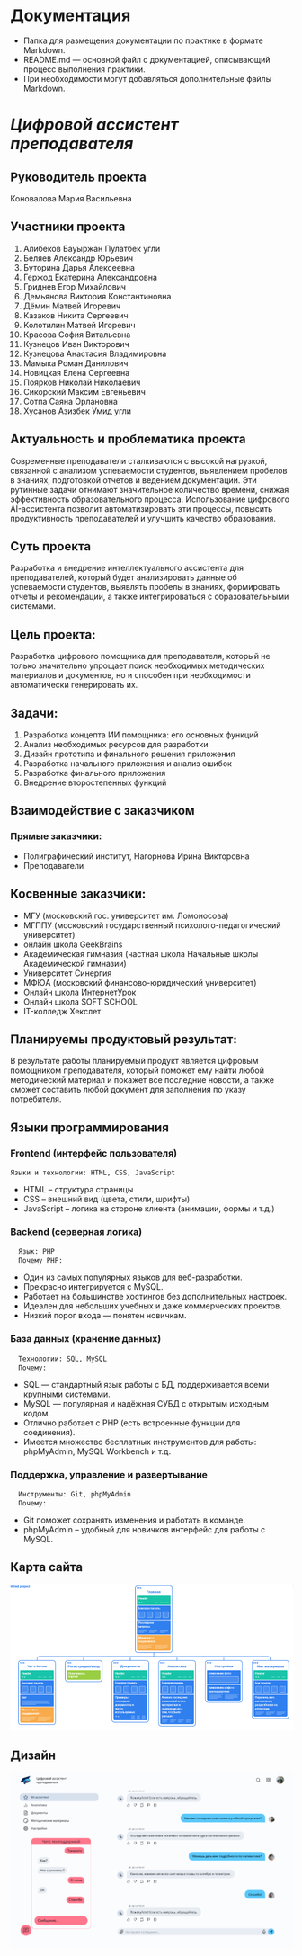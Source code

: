 # Документация

- Папка для размещения документации по практике в формате Markdown.
- README.md — основной файл с документацией, описывающий процесс выполнения практики.
- При необходимости могут добавляться дополнительные файлы Markdown.

# ***Цифровой ассистент преподавателя***

## Руководитель проекта

Коновалова Мария Васильевна

## Участники проекта

1. Алибеков Бауыржан Пулатбек угли
2. Беляев Александр Юрьевич
3. Буторина Дарья Алексеевна
4. Гержод Екатерина Александровна
5. Гриднев Егор Михайлович
6. Демьянова Виктория Константиновна
7. Дёмин Матвей Игоревич
8. Казаков Никита Сергеевич
9. Колотилин Матвей Игоревич
10. Красова София Витальевна
11. Кузнецов Иван Викторович
12. Кузнецова Анастасия Владимировна
13. Мамыка Роман Данилович
14. Новицкая Елена Сергеевна
15. Поярков Николай Николаевич
16. Сикорский Максим Евгеньевич
17. Сотпа Саяна Орлановна
18. Хусанов Азизбек Умид угли

## Актуальность и проблематика проекта

Современные преподаватели сталкиваются с высокой нагрузкой, связанной с анализом успеваемости студентов, выявлением пробелов в знаниях, подготовкой отчетов и ведением документации. Эти рутинные задачи отнимают значительное количество времени, снижая эффективность образовательного процесса.
Использование цифрового AI-ассистента позволит автоматизировать эти процессы, повысить продуктивность преподавателей и улучшить качество образования.

## Суть проекта

Разработка и внедрение интеллектуального ассистента для преподавателей, который будет анализировать данные об успеваемости студентов, выявлять пробелы в знаниях, формировать отчеты и рекомендации, а также интегрироваться с образовательными системами.

## Цель проекта:

Разработка цифрового помощника для преподавателя, который не только значительно упрощает поиск необходимых методических материалов и документов, но и способен при необходимости автоматически генерировать их.

## Задачи:

1. Разработка концепта ИИ помощника: его основных функций
2. Анализ необходимых ресурсов для разработки
3. Дизайн прототипа и финального решения приложения
4. Разработка начального приложения и анализ ошибок
5. Разработка финального приложения
6. Внедрение второстепенных функций

## Взаимодействие с заказчиком

### Прямые заказчики:
- Полиграфический институт, Нагорнова Ирина Викторовна
- Преподаватели
## Косвенные заказчики:
- МГУ (московский гос. университет им. Ломоносова)
- МГППУ (московский государственный психолого-педагогический университет)
- онлайн школа GeekBrains
- Академическая гимназия (частная школа Начальные школы Академической гимназии)
- Университет Синергия
- МФЮА (московский финансово-юридический университет)
- Онлайн школа ИнтернетУрок
- Онлайн школа SOFT SCHOOL
- IT-колледж Хекслет

## Планируемы продуктовый результат:

В результате работы планируемый продукт является цифровым помощником преподавателя, который поможет ему найти любой методический материал и покажет все последние новости, а также сможет составить любой документ для заполнения по указу потребителя.

## Языки программирования

### Frontend (интерфейс пользователя)
    Языки и технологии: HTML, CSS, JavaScript
-	HTML – структура страницы
-	CSS – внешний вид (цвета, стили, шрифты)
-	JavaScript – логика на стороне клиента (анимации, формы и т.д.)


### Backend (серверная логика)
      Язык: PHP
      Почему PHP:
-	Один из самых популярных языков для веб-разработки.
-	Прекрасно интегрируется с MySQL.
-	Работает на большинстве хостингов без дополнительных настроек.
-	Идеален для небольших учебных и даже коммерческих проектов.
-	Низкий порог входа — понятен новичкам.

### База данных (хранение данных)
      Технологии: SQL, MySQL
      Почему:
-	SQL — стандартный язык работы с БД, поддерживается всеми крупными системами.
-	MySQL — популярная и надёжная СУБД с открытым исходным кодом.
-	Отлично работает с PHP (есть встроенные функции для соединения).
-	Имеется множество бесплатных инструментов для работы: phpMyAdmin, MySQL Workbench и т.д.

### Поддержка, управление и развертывание
      Инструменты: Git, phpMyAdmin
      Почему:
-	Git поможет сохранять изменения и работать в команде.
-	phpMyAdmin – удобный для новичков интерфейс для работы с MySQL.

## Карта сайта

![Карта](images/img.png)

## Дизайн

![Дизайн](images/img_1.png)